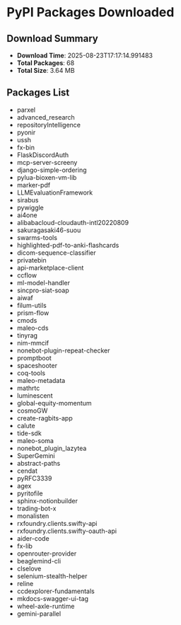 # PyPI Packages Downloaded

## Download Summary
- **Download Time**: 2025-08-23T17:17:14.991483
- **Total Packages**: 68
- **Total Size**: 3.64 MB

## Packages List
- parxel
- advanced_research
- repositoryIntelligence
- pyonir
- ussh
- fx-bin
- FlaskDiscordAuth
- mcp-server-screeny
- django-simple-ordering
- pylua-bioxen-vm-lib
- marker-pdf
- LLMEvaluationFramework
- sirabus
- pywiggle
- ai4one
- alibabacloud-cloudauth-intl20220809
- sakuragasaki46-suou
- swarms-tools
- highlighted-pdf-to-anki-flashcards
- dicom-sequence-classifier
- privatebin
- api-marketplace-client
- ccflow
- ml-model-handler
- sincpro-siat-soap
- aiwaf
- filum-utils
- prism-flow
- cmods
- maleo-cds
- tinyrag
- nim-mmcif
- nonebot-plugin-repeat-checker
- promptboot
- spaceshooter
- coq-tools
- maleo-metadata
- mathrtc
- luminescent
- global-equity-momentum
- cosmoGW
- create-ragbits-app
- calute
- tide-sdk
- maleo-soma
- nonebot_plugin_lazytea
- SuperGemini
- abstract-paths
- cendat
- pyRFC3339
- agex
- pyritofile
- sphinx-notionbuilder
- trading-bot-x
- monalisten
- rxfoundry.clients.swifty-api
- rxfoundry.clients.swifty-oauth-api
- aider-code
- fx-lib
- openrouter-provider
- beaglemind-cli
- clselove
- selenium-stealth-helper
- reline
- ccdexplorer-fundamentals
- mkdocs-swagger-ui-tag
- wheel-axle-runtime
- gemini-parallel

